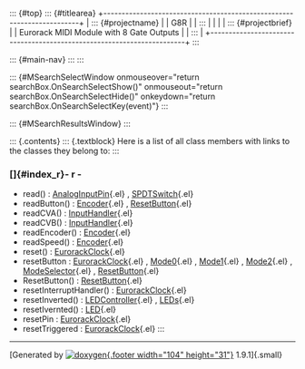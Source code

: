 ::: {#top}
::: {#titlearea}
+-----------------------------------------------------------------------+
| ::: {#projectname}                                                    |
| G8R                                                                   |
| :::                                                                   |
|                                                                       |
| ::: {#projectbrief}                                                   |
| Eurorack MIDI Module with 8 Gate Outputs                              |
| :::                                                                   |
+-----------------------------------------------------------------------+
:::

::: {#main-nav}
:::
:::

::: {#MSearchSelectWindow onmouseover="return searchBox.OnSearchSelectShow()" onmouseout="return searchBox.OnSearchSelectHide()" onkeydown="return searchBox.OnSearchSelectKey(event)"}
:::

::: {#MSearchResultsWindow}
:::

::: {.contents}
::: {.textblock}
Here is a list of all class members with links to the classes they
belong to:
:::

### []{#index_r}- r -

-   read() :
    [AnalogInputPin](classAnalogInputPin.html#a787d8df0f0810bd7e97bd0e68cff2c49){.el}
    ,
    [SPDTSwitch](classSPDTSwitch.html#a455098cc7f1d47911bca4414279b4226){.el}
-   readButton() :
    [Encoder](classEncoder.html#ac2feca5ed5040737fbc9d6282e9b48f7){.el}
    ,
    [ResetButton](classResetButton.html#aee7d2cd933ae28ffa43187582c979a43){.el}
-   readCVA() :
    [InputHandler](classInputHandler.html#a23aa86bfae156881f0cafb5f44993969){.el}
-   readCVB() :
    [InputHandler](classInputHandler.html#a95a298cf90c6af9974eec9dd3c52d9a2){.el}
-   readEncoder() :
    [Encoder](classEncoder.html#aec7e3503764db573a30979e95570f7c5){.el}
-   readSpeed() :
    [Encoder](classEncoder.html#a2924112ef1f2a7ea617926e86ab13538){.el}
-   reset() :
    [EurorackClock](classEurorackClock.html#acb69cc2c53c500576df9c12c025db2d1){.el}
-   resetButton :
    [EurorackClock](classEurorackClock.html#ae2d7164536f7921ac0751875fd67c83b){.el}
    , [Mode0](classMode0.html#a2e3f6fa1323a1d17620d99e106fd3d2d){.el} ,
    [Mode1](classMode1.html#a74a6e31f008c5b03e672ad74022f0cad){.el} ,
    [Mode2](classMode2.html#a01e9205eb4c0aae549de2ead64413431){.el} ,
    [ModeSelector](classModeSelector.html#a6b43ab161008add913652ccea49951e1){.el}
    ,
    [ResetButton](classResetButton.html#a4aaefe379da6d90cd5499b564a1ea94c){.el}
-   ResetButton() :
    [ResetButton](classResetButton.html#a802e419c619c9b60f2adf223b821a00f){.el}
-   resetInterruptHandler() :
    [EurorackClock](classEurorackClock.html#ac6279fbb8d7396de017252b39b3f266b){.el}
-   resetInverted() :
    [LEDController](classLEDController.html#ad5d9dce7bda36149d503cad8c6160fa2){.el}
    , [LEDs](classLEDs.html#adbb31af7efe7478045f4a260db116af2){.el}
-   resetIvernted() :
    [LED](classLED.html#a973ce3608ed1449bd6521dd026b300aa){.el}
-   resetPin :
    [EurorackClock](classEurorackClock.html#a013e9fa1f3c6af6fb7517cdca76905ad){.el}
-   resetTriggered :
    [EurorackClock](classEurorackClock.html#a1534c3851f19a278a70f7d6bad47b98d){.el}
:::

------------------------------------------------------------------------

[Generated by [![doxygen](doxygen.svg){.footer width="104"
height="31"}](https://www.doxygen.org/index.html) 1.9.1]{.small}
